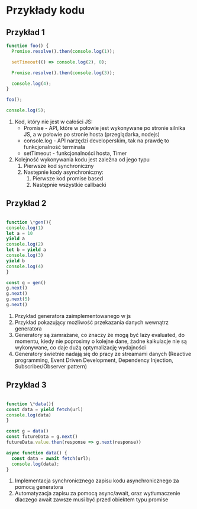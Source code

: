 # Przykłady kodu

## Przykład 1

```javascript
function foo() {
  Promise.resolve().then(console.log(1));

  setTimeout(() => console.log(2), 0);

  Promise.resolve().then(console.log(3));

  console.log(4);
}

foo();

console.log(5);
```

1. Kod, który nie jest w całości JS:
   - Promise - API, które w połowie jest wykonywane po stronie silnika JS, a w połowie po stronie hosta (przeglądarka, nodejs)
   - console.log - API narzędzi developerskim, tak na prawdę to funkcjonalność terminala
   - setTimeout - funkcjonalności hosta, Timer
2. Kolejność wykonywania kodu jest zależna od jego typu
   1. Pierwsze kod synchroniczny
   2. Następnie kody asynchroniczny:
      1. Pierwsze kod promise based
      2. Następnie wszystkie callbacki

## Przykład 2

```javascript

function \*gen(){
console.log(1)
let a = 10
yield a
console.log(2)
let b = yield a
console.log(3)
yield b
console.log(4)
}

const g = gen()
g.next()
g.next()
g.next(5)
g.next()

```

1. Przykład generatora zaimplementowanego w js
2. Przykład pokazujący możliwość przekazania danych wewnątrz generatora
3. Generatory są zamrażane, co znaczy że mogą być lazy evaluated, do momentu, kiedy nie poprosimy o kolejne dane, żadne kalkulacje nie są wykonywane, co daje dużą optymalizację wydajności
4. Generatory świetnie nadają się do pracy ze streamami danych (Reactive programming, Event Driven Development, Dependency Injection, Subscriber/Observer pattern)

## Przykład 3

```javascript

function \*data(){
const data = yield fetch(url)
console.log(data)
}

const g = data()
const futureData = g.next()
futureData.value.then(response => g.next(response))

```

```javascript
async function data() {
  const data = await fetch(url);
  console.log(data);
}
```

1. Implementacja synchronicznego zapisu kodu asynchronicznego za pomocą generatora
2. Automatyzacja zapisu za pomocą async/await, oraz wytłumaczenie dlaczego await zawsze musi być przed obiektem typu promise
